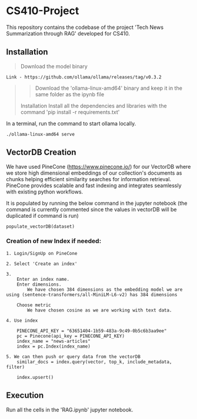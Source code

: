 # CS410-Project
This repository contains the codebase of the project 'Tech News Summarization through RAG' developed for CS410.

## Installation

>Download the model binary
    
    Link - https://github.com/ollama/ollama/releases/tag/v0.3.2
>>Download the 'ollama-linux-amd64' binary and keep it in the same folder as the ipynb file
>
>
>Installation
    Install all the dependencies and libraries with the command 'pip install -r requirements.txt'

In a terminal, run the command to start ollama locally.
    
    ./ollama-linux-amd64 serve


## VectorDB Creation

We have used PineCone (https://www.pinecone.io/) for our VectorDB where we store high dimensional embeddings of our collection's documents as chunks helping efficient similarity searches for information retrieval. PineCone provides scalable and fast indexing and integrates seamlessly with existing python workflows.

It is populated by running the below command in the jupyter notebook (the command is currently commented since the values in vectorDB will be duplicated if command is run)

    populate_vectorDB(dataset)

### Creation of new Index if needed:

    1. Login/SignUp on PineCone
    
    2. Select 'Create an index'

    3. 
        Enter an index name.
        Enter dimensions.
            We have chosen 384 dimensions as the embedding model we are using (sentence-transformers/all-MiniLM-L6-v2) has 384 dimensions
        
        Choose metric
            We have chosen cosine as we are working with text data.

    4. Use index

        PINECONE_API_KEY = "63651404-1b59-483a-9c49-0b5c6b3aa9ee"
        pc = Pinecone(api_key = PINECONE_API_KEY)
        index_name = "news-articles"
        index = pc.Index(index_name)

    5. We can then push or query data from the vectorDB
        similar_docs = index.query(vector, top_k, include_metadata, filter)

        index.upsert()
        
## Execution

Run all the cells in the 'RAG.ipynb' jupyter notebook.